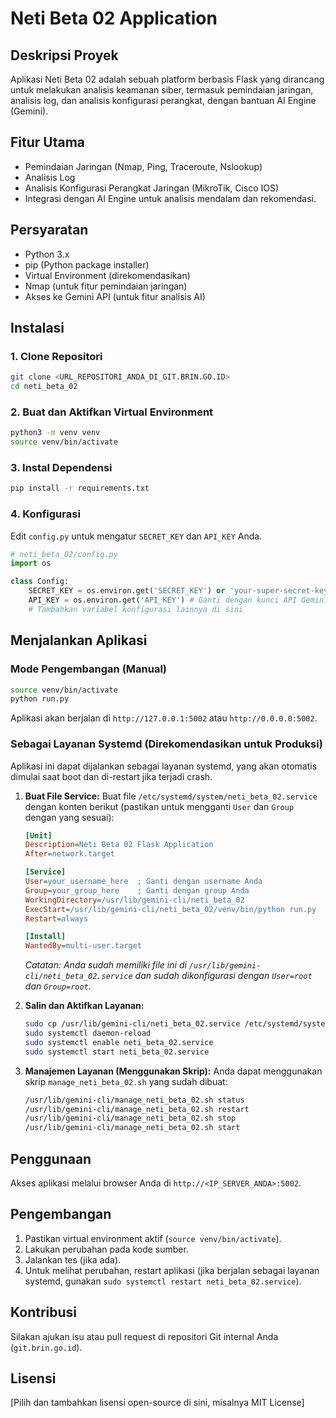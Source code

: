 # Neti Beta 02 Application

## Deskripsi Proyek
Aplikasi Neti Beta 02 adalah sebuah platform berbasis Flask yang dirancang untuk melakukan analisis keamanan siber, termasuk pemindaian jaringan, analisis log, dan analisis konfigurasi perangkat, dengan bantuan AI Engine (Gemini).

## Fitur Utama
- Pemindaian Jaringan (Nmap, Ping, Traceroute, Nslookup)
- Analisis Log
- Analisis Konfigurasi Perangkat Jaringan (MikroTik, Cisco IOS)
- Integrasi dengan AI Engine untuk analisis mendalam dan rekomendasi.

## Persyaratan
- Python 3.x
- pip (Python package installer)
- Virtual Environment (direkomendasikan)
- Nmap (untuk fitur pemindaian jaringan)
- Akses ke Gemini API (untuk fitur analisis AI)

## Instalasi

### 1. Clone Repositori
```bash
git clone <URL_REPOSITORI_ANDA_DI_GIT.BRIN.GO.ID>
cd neti_beta_02
```

### 2. Buat dan Aktifkan Virtual Environment
```bash
python3 -m venv venv
source venv/bin/activate
```

### 3. Instal Dependensi
```bash
pip install -r requirements.txt
```

### 4. Konfigurasi
Edit `config.py` untuk mengatur `SECRET_KEY` dan `API_KEY` Anda.
```python
# neti_beta_02/config.py
import os

class Config:
    SECRET_KEY = os.environ.get('SECRET_KEY') or 'your-super-secret-key'
    API_KEY = os.environ.get('API_KEY') # Ganti dengan kunci API Gemini Anda
    # Tambahkan variabel konfigurasi lainnya di sini
```

## Menjalankan Aplikasi

### Mode Pengembangan (Manual)
```bash
source venv/bin/activate
python run.py
```
Aplikasi akan berjalan di `http://127.0.0.1:5002` atau `http://0.0.0.0:5002`.

### Sebagai Layanan Systemd (Direkomendasikan untuk Produksi)
Aplikasi ini dapat dijalankan sebagai layanan systemd, yang akan otomatis dimulai saat boot dan di-restart jika terjadi crash.

1.  **Buat File Service:**
    Buat file `/etc/systemd/system/neti_beta_02.service` dengan konten berikut (pastikan untuk mengganti `User` dan `Group` dengan yang sesuai):
    ```ini
    [Unit]
    Description=Neti Beta 02 Flask Application
    After=network.target

    [Service]
    User=your_username_here  ; Ganti dengan username Anda
    Group=your_group_here    ; Ganti dengan group Anda
    WorkingDirectory=/usr/lib/gemini-cli/neti_beta_02
    ExecStart=/usr/lib/gemini-cli/neti_beta_02/venv/bin/python run.py
    Restart=always

    [Install]
    WantedBy=multi-user.target
    ```
    *Catatan: Anda sudah memiliki file ini di `/usr/lib/gemini-cli/neti_beta_02.service` dan sudah dikonfigurasi dengan `User=root` dan `Group=root`.*

2.  **Salin dan Aktifkan Layanan:**
    ```bash
    sudo cp /usr/lib/gemini-cli/neti_beta_02.service /etc/systemd/system/
    sudo systemctl daemon-reload
    sudo systemctl enable neti_beta_02.service
    sudo systemctl start neti_beta_02.service
    ```

3.  **Manajemen Layanan (Menggunakan Skrip):**
    Anda dapat menggunakan skrip `manage_neti_beta_02.sh` yang sudah dibuat:
    ```bash
    /usr/lib/gemini-cli/manage_neti_beta_02.sh status
    /usr/lib/gemini-cli/manage_neti_beta_02.sh restart
    /usr/lib/gemini-cli/manage_neti_beta_02.sh stop
    /usr/lib/gemini-cli/manage_neti_beta_02.sh start
    ```

## Penggunaan
Akses aplikasi melalui browser Anda di `http://<IP_SERVER_ANDA>:5002`.

## Pengembangan
1.  Pastikan virtual environment aktif (`source venv/bin/activate`).
2.  Lakukan perubahan pada kode sumber.
3.  Jalankan tes (jika ada).
4.  Untuk melihat perubahan, restart aplikasi (jika berjalan sebagai layanan systemd, gunakan `sudo systemctl restart neti_beta_02.service`).

## Kontribusi
Silakan ajukan isu atau pull request di repositori Git internal Anda (`git.brin.go.id`).

## Lisensi
[Pilih dan tambahkan lisensi open-source di sini, misalnya MIT License]
